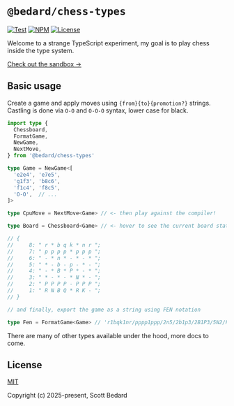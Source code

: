 # `@bedard/chess-types`

[![Test](https://github.com/scottbedard/type-chess/actions/workflows/test.yml/badge.svg)](https://github.com/scottbedard/type-chess/actions/workflows/test.yml)
[![NPM](https://img.shields.io/npm/v/%40bedard%2Fchess-types)](https://www.npmjs.com/package/@bedard/chess-types)
[![License](https://img.shields.io/badge/license-MIT-blue)](https://github.com/scottbedard/chess-types/blob/main/LICENSE)

Welcome to a strange TypeScript experiment, my goal is to play chess inside the type system.

[Check out the sandbox &rarr;](https://www.typescriptlang.org/play/?noErrorTruncation=true#code/PQKhCgAIUgBAjApgEwIYCdnAMYAtEDOBAtAC4CeADoVDLZLqaZQQFzDADmAlqbgK7wAdNgD2AW2AExTJGkw58RMlRrRg4cN3GVR6UpArVIAbyiQAwkoLxRGZABpzAMT3jUpAOKpxiJ5EgAOUQAd29fJwBfSAAzdAlIAHIEFHtFQhIjQkTNLMhwxEgAXiDQgoAeAG1zRMQAJkQAFkSHJMQAdkQAVhaazgBGGIBmFqT4AA5sADZegMSY-uxm1vnJnv8kgHliTdHIDkghI-AAXQA+XNVIACE7TGLLa1t7coKL8AOzA4CA8dZIABEkHQ0Eg8EgAEdIABrUEAO2BgIA3B9gD8Au1-kDKJAcXjQficQCUd8flMsZBiPDQVSYLTkaj0ZAuhS6WDKbiOWziYz0Y0KfTrqCAAo00E80kBIasrmywJiiVo9F1CmitWQUVU9WixVM-oUgBKQRukAAiqCjQBpDm6yKXYzORAIkqudDuLw+RCvT3vA6JdD9eAQ6H9OHoYCUSOUfpR4B1OFdOPwGNDOPXfrC1NdQJ1YDC-PCjP54AGwLXU39A2W-rs6FQqldSDNcBAA)

## Basic usage

Create a game and apply moves using `{from}{to}{promotion?}` strings. Castling is done via `O-O` and `O-O-O` syntax, lower case for black.

```ts
import type {
  Chessboard,
  FormatGame,
  NewGame,
  NextMove,
} from '@bedard/chess-types'

type Game = NewGame<[
  'e2e4', 'e7e5',
  'g1f3', 'b8c6',
  'f1c4', 'f8c5',
  'O-O',  // ...
]>

type CpuMove = NextMove<Game> // <- then play against the compiler!

type Board = Chessboard<Game> // <- hover to see the current board state

// {
//     8: " r * b q k * n r ";
//     7: " p p p p * p p p ";
//     6: " - * n * - * - * ";
//     5: " * - b - p - * - ";
//     4: " - * B * P * - * ";
//     3: " * - * - * N * - ";
//     2: " P P P P - P P P ";
//     1: " R N B Q * R K - ";
// }

// and finally, export the game as a string using FEN notation

type Fen = FormatGame<Game> // 'r1bqk1nr/pppp1ppp/2n5/2b1p3/2B1P3/5N2/PPPP1PPP/RNBQ1RK1 b kq - 5 4'

```

There are many of other types available under the hood, more docs to come.

## License

[MIT](https://github.com/scottbedard/chess-types/blob/main/LICENSE)

Copyright (c) 2025-present, Scott Bedard
